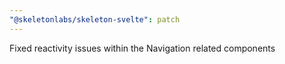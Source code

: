 ```yaml
---
"@skeletonlabs/skeleton-svelte": patch
---
```


Fixed reactivity issues within the Navigation related components

